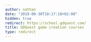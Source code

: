 ```yaml
---
author: nathan
date: "2019-09-30T10:17:18+02:00"
hidden: true
redirect: https://school.gdquest.com/
title: GDQuest game creation courses
type: redirect
---
```

